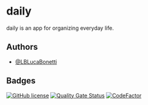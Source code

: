 
# daily

daily is an app for organizing everyday life.
## Authors

- [@LBLucaBonetti](https://www.github.com/LBLucaBonetti)
## Badges

[![GitHub license](https://img.shields.io/github/license/LBLucaBonetti/daily)](https://github.com/LBLucaBonetti/daily/blob/main/LICENSE)
[![Quality Gate Status](https://sonarcloud.io/api/project_badges/measure?project=LBLucaBonetti_daily&metric=alert_status)](https://sonarcloud.io/summary/new_code?id=LBLucaBonetti_daily)
[![CodeFactor](https://www.codefactor.io/repository/github/lblucabonetti/daily/badge)](https://www.codefactor.io/repository/github/lblucabonetti/daily)
